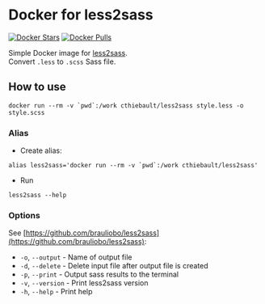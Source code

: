 # Docker for less2sass

[![Docker Stars](https://img.shields.io/docker/stars/cthiebault/less2sass.svg?maxAge=2592000)]()
[![Docker Pulls](https://img.shields.io/docker/pulls/cthiebault/less2sass.svg?maxAge=2592000)]()

Simple Docker image for [less2sass](https://github.com/brauliobo/less2sass).   
Convert `.less` to `.scss` Sass file.

## How to use

```
docker run --rm -v `pwd`:/work cthiebault/less2sass style.less -o style.scss
```

### Alias

* Create alias: 
```
alias less2sass='docker run --rm -v `pwd`:/work cthiebault/less2sass'
```

* Run 
```
less2sass --help
```

### Options

See [https://github.com/brauliobo/less2sass](https://github.com/brauliobo/less2sass):

* `-o`, `--output` - Name of output file
* `-d`, `--delete` - Delete input file after output file is created
* `-p`, `--print` - Output sass results to the terminal
* `-v`, `--version` -	Print less2sass version
* `-h`, `--help` - Print help
